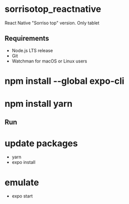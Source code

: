 # sorrisotop_reactnative
React Native "Sorriso top" version.
Only tablet


## Requirements
- Node.js LTS release
- Git
- Watchman for macOS or Linux users

# npm install --global expo-cli
# npm install yarn

## Run

# update packages
- yarn
- expo install 

# emulate
- expo start

    

